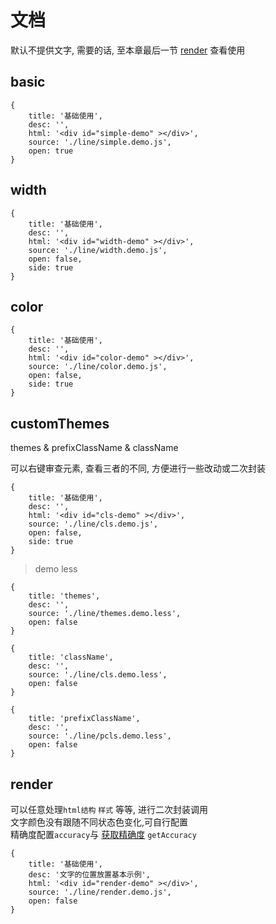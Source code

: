 # 文档

默认不提供文字, 需要的话, 至本章最后一节 [render](#render) 查看使用

## basic

````code
{
    title: '基础使用',
    desc: '',
    html: '<div id="simple-demo" ></div>',
    source: './line/simple.demo.js',
    open: true
}
````

## width

````code
{
    title: '基础使用',
    desc: '',
    html: '<div id="width-demo" ></div>',
    source: './line/width.demo.js',
    open: false,
    side: true
}
````


## color

````code
{
    title: '基础使用',
    desc: '',
    html: '<div id="color-demo" ></div>',
    source: './line/color.demo.js',
    open: false,
    side: true
}
````

## customThemes

themes & prefixClassName & className

可以右键审查元素, 查看三者的不同, 方便进行一些改动或二次封装


````code
{
    title: '基础使用',
    desc: '',
    html: '<div id="cls-demo" ></div>',
    source: './line/cls.demo.js',
    open: false,
    side: true
}
````

> demo less

````code
{
    title: 'themes',
    desc: '',
    source: './line/themes.demo.less',
    open: false
}
````

````code
{
    title: 'className',
    desc: '',
    source: './line/cls.demo.less',
    open: false
}
````

````code
{
    title: 'prefixClassName',
    desc: '',
    source: './line/pcls.demo.less',
    open: false
}
````


## render

可以任意处理`html结构` `样式` 等等, 进行二次封装调用        
文字颜色没有跟随不同状态色变化,可自行配置           
精确度配置`accuracy`与 [获取精确度](./ITOOL.md#getAccuracy) `getAccuracy`


````code
{
    title: '基础使用',
    desc: '文字的位置放置基本示例',
    html: '<div id="render-demo" ></div>',
    source: './line/render.demo.js',
    open: false
}
````


